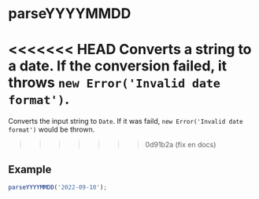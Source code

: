 # parseYYYYMMDD

<<<<<<< HEAD
Converts a string to a date. If the conversion failed, it throws `new Error('Invalid date format')`.
=======
Converts the input string to `Date`. If it was faild, `new Error('Invalid date format')` would be thrown.
>>>>>>> 0d91b2a (fix en docs)

## Example

```typescript
parseYYYYMMDD('2022-09-10');
```
